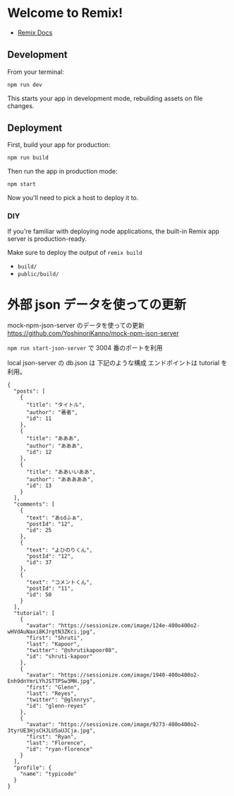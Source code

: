 # Welcome to Remix!

- [Remix Docs](https://remix.run/docs)

## Development

From your terminal:

```sh
npm run dev
```

This starts your app in development mode, rebuilding assets on file changes.

## Deployment

First, build your app for production:

```sh
npm run build
```

Then run the app in production mode:

```sh
npm start
```

Now you'll need to pick a host to deploy it to.

### DIY

If you're familiar with deploying node applications, the built-in Remix app server is production-ready.

Make sure to deploy the output of `remix build`

- `build/`
- `public/build/`


# 外部 json データを使っての更新
mock-npm-json-server のデータを使っての更新
https://github.com/YoshinoriKanno/mock-npm-json-server

`npm run start-json-server` で 3004 番のポートを利用

local json-server の db.json は 下記のような構成
エンドポイントは tutorial を利用。

```
{
  "posts": [
    {
      "title": "タイトル",
      "author": "著者",
      "id": 11
    },
    {
      "title": "あああ",
      "author": "あああ",
      "id": 12
    },
    {
      "title": "ああいいああ",
      "author": "あああああ",
      "id": 13
    }
  ],
  "comments": [
    {
      "text": "あsdふぁ",
      "postId": "12",
      "id": 25
    },
    {
      "text": "よひのりくん",
      "postId": "12",
      "id": 37
    },
    {
      "text": "コメントくん",
      "postId": "11",
      "id": 50
    }
  ],
  "tutorial": [
    {
      "avatar": "https://sessionize.com/image/124e-400o400o2-wHVdAuNaxi8KJrgtN3ZKci.jpg",
      "first": "Shruti",
      "last": "Kapoor",
      "twitter": "@shrutikapoor08",
      "id": "shruti-kapoor"
    },
    {
      "avatar": "https://sessionize.com/image/1940-400o400o2-Enh9dnYmrLYhJSTTPSw3MH.jpg",
      "first": "Glenn",
      "last": "Reyes",
      "twitter": "@glnnrys",
      "id": "glenn-reyes"
    },
    {
      "avatar": "https://sessionize.com/image/9273-400o400o2-3tyrUE3HjsCHJLU5aUJCja.jpg",
      "first": "Ryan",
      "last": "Florence",
      "id": "ryan-florence"
    }
  ],
  "profile": {
    "name": "typicode"
  }
}

```
